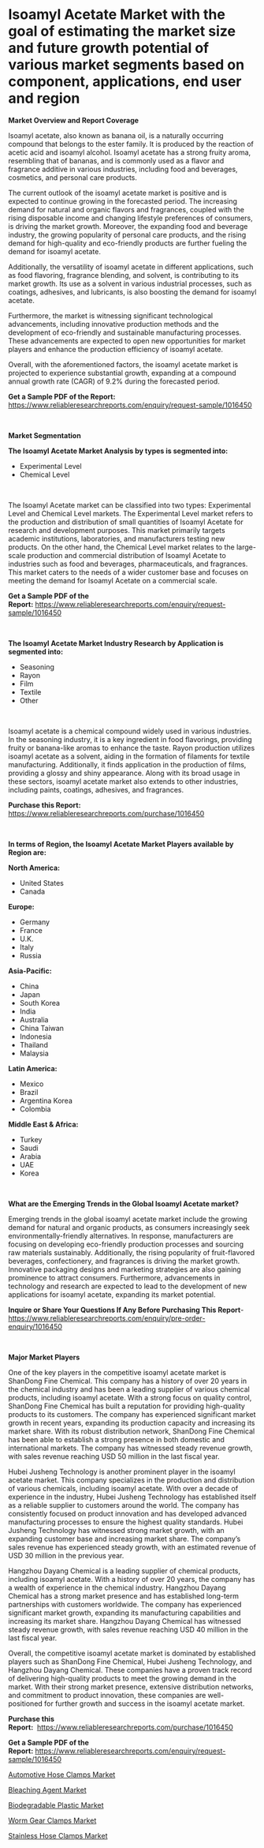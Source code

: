 <p><h1>Isoamyl Acetate Market with the goal of estimating the market size and future growth potential of various market segments based on component, applications, end user and region</h1></p><p><strong>Market Overview and Report Coverage</strong></p>
<p><p>Isoamyl acetate, also known as banana oil, is a naturally occurring compound that belongs to the ester family. It is produced by the reaction of acetic acid and isoamyl alcohol. Isoamyl acetate has a strong fruity aroma, resembling that of bananas, and is commonly used as a flavor and fragrance additive in various industries, including food and beverages, cosmetics, and personal care products.</p><p>The current outlook of the isoamyl acetate market is positive and is expected to continue growing in the forecasted period. The increasing demand for natural and organic flavors and fragrances, coupled with the rising disposable income and changing lifestyle preferences of consumers, is driving the market growth. Moreover, the expanding food and beverage industry, the growing popularity of personal care products, and the rising demand for high-quality and eco-friendly products are further fueling the demand for isoamyl acetate.</p><p>Additionally, the versatility of isoamyl acetate in different applications, such as food flavoring, fragrance blending, and solvent, is contributing to its market growth. Its use as a solvent in various industrial processes, such as coatings, adhesives, and lubricants, is also boosting the demand for isoamyl acetate.</p><p>Furthermore, the market is witnessing significant technological advancements, including innovative production methods and the development of eco-friendly and sustainable manufacturing processes. These advancements are expected to open new opportunities for market players and enhance the production efficiency of isoamyl acetate.</p><p>Overall, with the aforementioned factors, the isoamyl acetate market is projected to experience substantial growth, expanding at a compound annual growth rate (CAGR) of 9.2% during the forecasted period.</p></p>
<p><strong>Get a Sample PDF of the Report:</strong> <a href="https://www.reliableresearchreports.com/enquiry/request-sample/1016450">https://www.reliableresearchreports.com/enquiry/request-sample/1016450</a></p>
<p>&nbsp;</p>
<p><strong>Market Segmentation</strong></p>
<p><strong>The Isoamyl Acetate Market Analysis by types is segmented into:</strong></p>
<p><ul><li>Experimental Level</li><li>Chemical Level</li></ul></p>
<p>&nbsp;</p>
<p><p>The Isoamyl Acetate market can be classified into two types: Experimental Level and Chemical Level markets. The Experimental Level market refers to the production and distribution of small quantities of Isoamyl Acetate for research and development purposes. This market primarily targets academic institutions, laboratories, and manufacturers testing new products. On the other hand, the Chemical Level market relates to the large-scale production and commercial distribution of Isoamyl Acetate to industries such as food and beverages, pharmaceuticals, and fragrances. This market caters to the needs of a wider customer base and focuses on meeting the demand for Isoamyl Acetate on a commercial scale.</p></p>
<p><strong>Get a Sample PDF of the Report:</strong>&nbsp;<a href="https://www.reliableresearchreports.com/enquiry/request-sample/1016450">https://www.reliableresearchreports.com/enquiry/request-sample/1016450</a></p>
<p>&nbsp;</p>
<p><strong>The Isoamyl Acetate Market Industry Research by Application is segmented into:</strong></p>
<p><ul><li>Seasoning</li><li>Rayon</li><li>Film</li><li>Textile</li><li>Other</li></ul></p>
<p>&nbsp;</p>
<p><p>Isoamyl acetate is a chemical compound widely used in various industries. In the seasoning industry, it is a key ingredient in food flavorings, providing fruity or banana-like aromas to enhance the taste. Rayon production utilizes isoamyl acetate as a solvent, aiding in the formation of filaments for textile manufacturing. Additionally, it finds application in the production of films, providing a glossy and shiny appearance. Along with its broad usage in these sectors, isoamyl acetate market also extends to other industries, including paints, coatings, adhesives, and fragrances.</p></p>
<p><strong>Purchase this Report:</strong>&nbsp; <a href="https://www.reliableresearchreports.com/purchase/1016450">https://www.reliableresearchreports.com/purchase/1016450</a></p>
<p>&nbsp;</p>
<p><strong>In terms of Region, the Isoamyl Acetate Market Players available by Region are:</strong></p>
<p>
    <p> <strong> North America: </strong>
        <ul>
            <li>United States</li>
            <li>Canada</li>
        </ul>
        </p> 
    <p> <strong> Europe: </strong>
        <ul>
            <li>Germany</li>
            <li>France</li>
            <li>U.K.</li>
            <li>Italy</li>
            <li>Russia</li>
        </ul>
        </p> 
    <p> <strong> Asia-Pacific: </strong>
        <ul>
            <li>China</li>
            <li>Japan</li>
            <li>South Korea</li>
            <li>India</li>
            <li>Australia</li>
            <li>China Taiwan</li>
            <li>Indonesia</li>
            <li>Thailand</li>
            <li>Malaysia</li>
        </ul>
        </p> 
    <p> <strong> Latin America: </strong>
        <ul>
            <li>Mexico</li>
            <li>Brazil</li>
            <li>Argentina Korea</li>
            <li>Colombia</li>
        </ul>
        </p> 
    <p> <strong> Middle East & Africa: </strong>
        <ul>
            <li>Turkey</li>
            <li>Saudi</li>
            <li>Arabia</li>
            <li>UAE</li>
            <li>Korea</li>
        </ul>
    </p>
    </p>
<p>&nbsp;</p>
<p><strong>What are the Emerging Trends in the Global Isoamyl Acetate market?</strong></p>
<p><p>Emerging trends in the global isoamyl acetate market include the growing demand for natural and organic products, as consumers increasingly seek environmentally-friendly alternatives. In response, manufacturers are focusing on developing eco-friendly production processes and sourcing raw materials sustainably. Additionally, the rising popularity of fruit-flavored beverages, confectionery, and fragrances is driving the market growth. Innovative packaging designs and marketing strategies are also gaining prominence to attract consumers. Furthermore, advancements in technology and research are expected to lead to the development of new applications for isoamyl acetate, expanding its market potential.</p></p>
<p><strong>Inquire or Share Your Questions If Any Before Purchasing This Report</strong>- <a href="https://www.reliableresearchreports.com/enquiry/pre-order-enquiry/1016450">https://www.reliableresearchreports.com/enquiry/pre-order-enquiry/1016450</a></p>
<p>&nbsp;</p>
<p><strong>Major Market Players</strong></p>
<p><p>One of the key players in the competitive isoamyl acetate market is ShanDong Fine Chemical. This company has a history of over 20 years in the chemical industry and has been a leading supplier of various chemical products, including isoamyl acetate. With a strong focus on quality control, ShanDong Fine Chemical has built a reputation for providing high-quality products to its customers. The company has experienced significant market growth in recent years, expanding its production capacity and increasing its market share. With its robust distribution network, ShanDong Fine Chemical has been able to establish a strong presence in both domestic and international markets. The company has witnessed steady revenue growth, with sales revenue reaching USD 50 million in the last fiscal year.</p><p>Hubei Jusheng Technology is another prominent player in the isoamyl acetate market. This company specializes in the production and distribution of various chemicals, including isoamyl acetate. With over a decade of experience in the industry, Hubei Jusheng Technology has established itself as a reliable supplier to customers around the world. The company has consistently focused on product innovation and has developed advanced manufacturing processes to ensure the highest quality standards. Hubei Jusheng Technology has witnessed strong market growth, with an expanding customer base and increasing market share. The company’s sales revenue has experienced steady growth, with an estimated revenue of USD 30 million in the previous year.</p><p>Hangzhou Dayang Chemical is a leading supplier of chemical products, including isoamyl acetate. With a history of over 20 years, the company has a wealth of experience in the chemical industry. Hangzhou Dayang Chemical has a strong market presence and has established long-term partnerships with customers worldwide. The company has experienced significant market growth, expanding its manufacturing capabilities and increasing its market share. Hangzhou Dayang Chemical has witnessed steady revenue growth, with sales revenue reaching USD 40 million in the last fiscal year.</p><p>Overall, the competitive isoamyl acetate market is dominated by established players such as ShanDong Fine Chemical, Hubei Jusheng Technology, and Hangzhou Dayang Chemical. These companies have a proven track record of delivering high-quality products to meet the growing demand in the market. With their strong market presence, extensive distribution networks, and commitment to product innovation, these companies are well-positioned for further growth and success in the isoamyl acetate market.</p></p>
<p><strong>Purchase this Report:</strong>&nbsp;&nbsp;<a href="https://www.reliableresearchreports.com/purchase/1016450">https://www.reliableresearchreports.com/purchase/1016450</a></p>
<p></p>
<p><strong>Get a Sample PDF of the Report:</strong>&nbsp;<a href="https://www.reliableresearchreports.com/enquiry/request-sample/1016450">https://www.reliableresearchreports.com/enquiry/request-sample/1016450</a></p>
<p><p><a href="https://medium.com/@elyssablick/analyzing-automotive-hose-clamps-market-global-industry-perspective-and-forecast-2023-to-2030-84778cf93583">Automotive Hose Clamps Market</a></p><p><a href="https://github.com/AKSHATREPORTPRIME/Market-Research-Report-List-1/blob/main/bleaching-agent-market.md">Bleaching Agent Market</a></p><p><a href="https://github.com/Chiragrp26/Market-Research-Report-List-1/blob/main/biodegradable-plastic-market.md">Biodegradable Plastic Market</a></p><p><a href="https://medium.com/@skylargrant2023/worm-gear-clamps-market-size-market-outlook-and-market-forecast-2023-to-2030-2464ac473bde">Worm Gear Clamps Market</a></p><p><a href="https://medium.com/@shanelerde/stainless-hose-clamps-market-trends-forecast-and-competitive-analysis-to-2030-570d7c080b01">Stainless Hose Clamps Market</a></p></p>